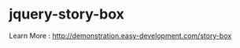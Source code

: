 jquery-story-box
================

Learn More : http://demonstration.easy-development.com/story-box
